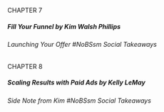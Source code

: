 CHAPTER 7

##### Fill Your Funnel by Kim Walsh Phillips

###### Launching Your Offer #NoBSsm Social Takeaways

CHAPTER 8

##### Scaling Results with Paid Ads by Kelly LeMay

###### Side Note from Kim #NoBSsm Social Takeaways